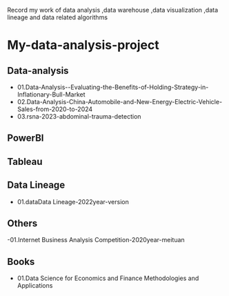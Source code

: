 Record my work of data analysis ,data warehouse ,data visualization ,data lineage and data related algorithms
# My-data-analysis-project
## Data-analysis

- 01.Data-Analysis--Evaluating-the-Benefits-of-Holding-Strategy-in-Inflationary-Bull-Market
- 02.Data-Analysis-China-Automobile-and-New-Energy-Electric-Vehicle-Sales-from-2020-to-2024
- 03.rsna-2023-abdominal-trauma-detection

## PowerBI


## Tableau


## Data Lineage
- 01.dataData Lineage-2022year-version

## Others
-01.Internet Business Analysis Competition-2020year-meituan

## Books
- 01.Data Science for Economics and Finance Methodologies and Applications

